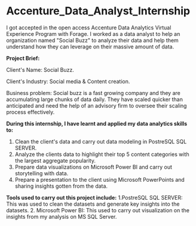 # Accenture_Data_Analyst_Internship

I got accepted in the open access Accenture Data Analytics Virtual Experience Program with Forage. I worked as a data analyst to help an organization named "Social Buzz" to analyze their data and help them understand how they can leverage on their massive amount of data.

**Project Brief:**

Client's Name: Social Buzz.

Client's Industry: Social media & Content creation.

Business problem: Social buzz is a fast growing company and they are accumulating large chunks of data daily. They have scaled quicker than anticipated and need the help of an advisory firm to oversee their scaling process effectively.

**During this internship, I have learnt and applied my data analytics skills to:**

1. Clean the client's data and carry out data modeling in PostreSQL SQL SERVER.
2. Analyze the clients data to highlight their top 5 content categories with the largest aggregate popularity.
3. Prepare data visualizations on Microsoft Power BI and carry out storytelling with data.
4. Prepare a presentation to the client using Microsoft PowerPoints and sharing insights gotten from the data.


**Tools used to carry out this project include:** 
1.PostreSQL SQL SERVER: This was used to clean the datasets and generate key insights into the datasets.
2. Microsoft Power BI: This used to carry out visualization on the insights from my analysis on MS SQL Server.
